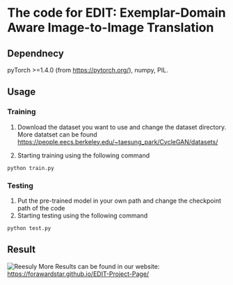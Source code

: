 # The code for EDIT: Exemplar-Domain Aware Image-to-Image Translation

## Dependnecy
pyTorch >=1.4.0 (from https://pytorch.org/), numpy, PIL.
## Usage

### Training
1. Download the dataset you want to use and change the dataset directory. More datatset can be found https://people.eecs.berkeley.edu/~taesung_park/CycleGAN/datasets/

2. Starting training using the following command

```python train.py```
 
### Testing
1. Put the pre-trained model in your own path and change the checkpoint path of the code
2. Starting testing using the following command

```python test.py```

## Result
![Reesuly](https://github.com/ForawardStar/EDIT/blob/master/exp.png)
More Results can be found in our website: https://forawardstar.github.io/EDIT-Project-Page/

